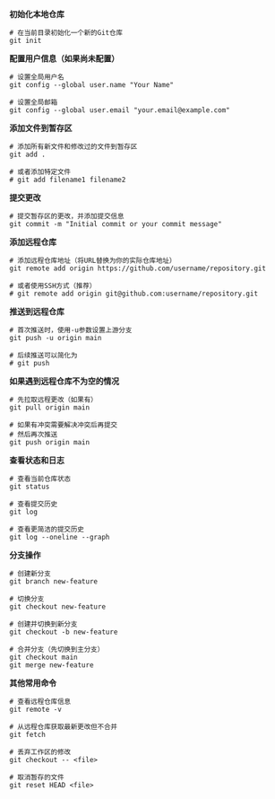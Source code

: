 **初始化本地仓库**

```
# 在当前目录初始化一个新的Git仓库
git init
```



**配置用户信息（如果尚未配置）**

```
# 设置全局用户名
git config --global user.name "Your Name"

# 设置全局邮箱
git config --global user.email "your.email@example.com"
```



**添加文件到暂存区**

```
# 添加所有新文件和修改过的文件到暂存区
git add .

# 或者添加特定文件
# git add filename1 filename2
```



**提交更改**

```
# 提交暂存区的更改，并添加提交信息
git commit -m "Initial commit or your commit message"
```



**添加远程仓库**

```
# 添加远程仓库地址（将URL替换为你的实际仓库地址）
git remote add origin https://github.com/username/repository.git

# 或者使用SSH方式（推荐）
# git remote add origin git@github.com:username/repository.git
```



**推送到远程仓库**

```
# 首次推送时，使用-u参数设置上游分支
git push -u origin main

# 后续推送可以简化为
# git push
```



**如果遇到远程仓库不为空的情况**

```
# 先拉取远程更改（如果有）
git pull origin main

# 如果有冲突需要解决冲突后再提交
# 然后再次推送
git push origin main
```



**查看状态和日志**

```
# 查看当前仓库状态
git status

# 查看提交历史
git log

# 查看更简洁的提交历史
git log --oneline --graph
```



**分支操作**

```
# 创建新分支
git branch new-feature

# 切换分支
git checkout new-feature

# 创建并切换到新分支
git checkout -b new-feature

# 合并分支（先切换到主分支）
git checkout main
git merge new-feature
```



**其他常用命令**

```
# 查看远程仓库信息
git remote -v

# 从远程仓库获取最新更改但不合并
git fetch

# 丢弃工作区的修改
git checkout -- <file>

# 取消暂存的文件
git reset HEAD <file>
```